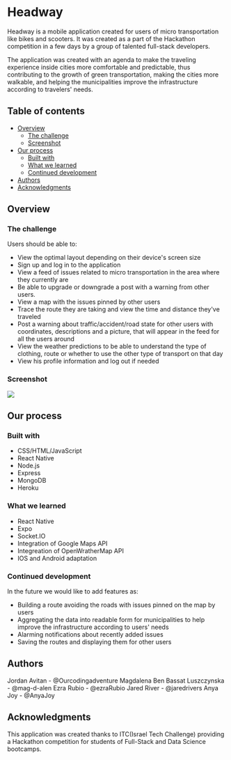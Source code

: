 # Headway

Headway is a mobile application created for users of micro transportation like bikes and scooters. It was created as a part of the Hackathon competition in a few days by a group of talented full-stack developers. 

The application was created with an agenda to make the traveling experience inside cities more comfortable and predictable, thus contributing to the growth of green transportation, making the cities more walkable, and helping the municipalities improve the infrastructure according to travelers' needs.

## Table of contents

- [Overview](#overview)
  - [The challenge](#the-challenge)
  - [Screenshot](#screenshot)
- [Our process](#my-process)
  - [Built with](#built-with)
  - [What we learned](#what-i-learned)
  - [Continued development](#continued-development)
- [Authors](#author)
- [Acknowledgments](#acknowledgments)

## Overview

### The challenge

Users should be able to:

- View the optimal layout depending on their device's screen size
- Sign up and log in to the application
- View a feed of issues related to micro transportation in the area where they currently are
- Be able to upgrade or downgrade a post with a warning from other users.
- View a map with the issues pinned by other users
- Trace the route they are taking and view the time and distance they've traveled
- Post a warning about traffic/accident/road state for other users with coordinates, descriptions and a picture, that will appear in the feed for all the users around
- View the weather predictions to be able to understand the type of clothing, route or whether to use the other type of transport on that day
- View his profile information and log out if needed

### Screenshot

![](./screenshot.jpg)

## Our process

### Built with

- CSS/HTML/JavaScript
- React Native
- Node.js
- Express
- MongoDB
- Heroku

### What we learned

- React Native
- Expo
- Socket.IO
- Integration of Google Maps API
- Integreation of OpenWratherMap API
- IOS and Android adaptation

### Continued development

In the future we would like to add features as:

- Building a route avoiding the roads with issues pinned on the map by users
- Aggregating the data into readable form for municipalities to help improve the infrastructure according to users' needs
- Alarming notifications about recently added issues
- Saving the routes and displaying them for other users

## Authors

Jordan Avitan - @Ourcodingadventure
Magdalena Ben Bassat Luszczynska - @mag-d-alen
Ezra Rubio - @ezraRubio
Jared River - @jaredrivers
Anya Joy - @AnyaJoy

## Acknowledgments

This application was created thanks to ITC(Israel Tech Challenge) providing a Hackathon competition for students of Full-Stack and Data Science bootcamps.
